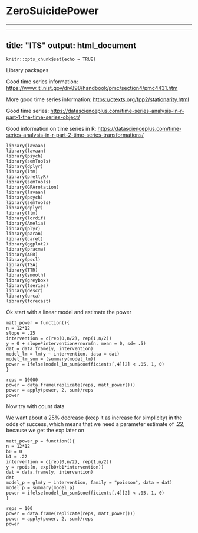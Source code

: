 # ZeroSuicidePower
---
---
title: "ITS"
output: html_document
---

```{r setup, include=FALSE}
knitr::opts_chunk$set(echo = TRUE)
```
Library packages

Good time series information: https://www.itl.nist.gov/div898/handbook/pmc/section4/pmc4431.htm

More good time series information: https://otexts.org/fpp2/stationarity.html

Good time series: https://datascienceplus.com/time-series-analysis-in-r-part-1-the-time-series-object/

Good information on time series in R: https://datascienceplus.com/time-series-analysis-in-r-part-2-time-series-transformations/
```{r}
library(lavaan)
library(lavaan)
library(psych)
library(semTools)
library(dplyr)
library(ltm)
library(prettyR)
library(semTools)
library(GPArotation)
library(lavaan)
library(psych)
library(semTools)
library(dplyr)
library(ltm)
library(lordif)
library(Amelia)
library(plyr)
library(paran)
library(caret)
library(ggplot2)
library(pracma)
library(AER)
library(pscl)
library(TSA)
library(TTR)
library(smooth)
library(greybox)
library(tseries)
library(descr)
library(urca)
library(forecast)
```
Ok start with a linear model and estimate the power
```{r}
matt_power = function(){
n = 12*12
slope = .25
intervention = c(rep(0,n/2), rep(1,n/2))
y = 0 + slope*intervention+rnorm(n, mean = 0, sd= .5)
dat = data.frame(y, intervention)
model_lm = lm(y ~ intervention, data = dat)
model_lm_sum = (summary(model_lm))
power = ifelse(model_lm_sum$coefficients[,4][2] < .05, 1, 0)
}

reps = 10000
power = data.frame(replicate(reps, matt_power()))
power = apply(power, 2, sum)/reps
power

```
Now try with count data

We want about a 25% decrease (keep it as increase for simplicity) in the odds of success, which means that we need a parameter estimate of .22, because we get the exp later on
```{r}
matt_power_p = function(){
n = 12*12
b0 = 0
b1 = .22
intervention = c(rep(0,n/2), rep(1,n/2))
y = rpois(n, exp(b0+b1*intervention))
dat = data.frame(y, intervention)
dat
model_p = glm(y ~ intervention, family = "poisson", data = dat)
model_p = summary(model_p)
power = ifelse(model_lm_sum$coefficients[,4][2] < .05, 1, 0)
}

reps = 100
power = data.frame(replicate(reps, matt_power()))
power = apply(power, 2, sum)/reps
power
```

